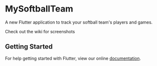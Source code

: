 # MySoftballTeam

A new Flutter application to track your softball team&#x27;s players and games.

Check out the wiki for screenshots

## Getting Started

For help getting started with Flutter, view our online
[documentation](https://flutter.io/).
